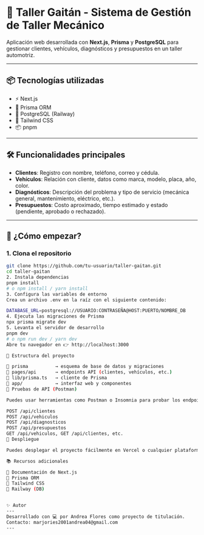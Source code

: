 # 🚗 Taller Gaitán - Sistema de Gestión de Taller Mecánico

Aplicación web desarrollada con **Next.js**, **Prisma** y **PostgreSQL** para gestionar clientes, vehículos, diagnósticos y presupuestos en un taller automotriz.

---

## 📦 Tecnologías utilizadas

- ⚡️ Next.js
- 🧠 Prisma ORM
- 🐘 PostgreSQL (Railway)
- 🎨 Tailwind CSS
- 📦 pnpm

---

## 🛠️ Funcionalidades principales

- **Clientes**: Registro con nombre, teléfono, correo y cédula.
- **Vehículos**: Relación con cliente, datos como marca, modelo, placa, año, color.
- **Diagnósticos**: Descripción del problema y tipo de servicio (mecánica general, mantenimiento, eléctrico, etc.).
- **Presupuestos**: Costo aproximado, tiempo estimado y estado (pendiente, aprobado o rechazado).

---

## 🚀 ¿Cómo empezar?

### 1. Clona el repositorio

```bash
git clone https://github.com/tu-usuario/taller-gaitan.git
cd taller-gaitan
2. Instala dependencias
pnpm install
# o npm install / yarn install
3. Configura las variables de entorno
Crea un archivo .env en la raíz con el siguiente contenido:

DATABASE_URL=postgresql://USUARIO:CONTRASEÑA@HOST:PUERTO/NOMBRE_DB
4. Ejecuta las migraciones de Prisma
npx prisma migrate dev
5. Levanta el servidor de desarrollo
pnpm dev
# o npm run dev / yarn dev
Abre tu navegador en 👉 http://localhost:3000

🧬 Estructura del proyecto

📁 prisma          → esquema de base de datos y migraciones
📁 pages/api       → endpoints API (clientes, vehículos, etc.)
📁 lib/prisma.ts   → cliente de Prisma
📁 app/            → interfaz web y componentes
🧪 Pruebas de API (Postman)

Puedes usar herramientas como Postman o Insomnia para probar los endpoints REST disponibles:

POST /api/clientes
POST /api/vehiculos
POST /api/diagnosticos
POST /api/presupuestos
GET /api/vehiculos, GET /api/clientes, etc.
🛫 Despliegue

Puedes desplegar el proyecto fácilmente en Vercel o cualquier plataforma que soporte Next.js.

📚 Recursos adicionales

📘 Documentación de Next.js
🔧 Prisma ORM
💅 Tailwind CSS
📡 Railway (DB)


✨ Autor
---
Desarrollado con 💻 por Andrea Flores como proyecto de titulación.
Contacto: marjories2001andrea04@gmail.com
---
